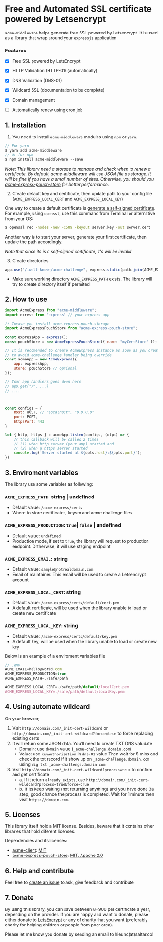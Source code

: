 # Free and Automated SSL certificate powered by Letsencrypt

`acme-middleware` helps generate free SSL powered by Letsencrypt. 
It is used as a library that wrap around your `expressjs` application

### Features

- [X] Free SSL powered by LetsEncrypt
- [X] HTTP Validation (HTTP-01) (automatically)
- [X] DNS Validation (DNS-01)

- [X] Wildcard SSL (documentation to be complete)
- [X] Domain management

- [ ] Automatically renew using cron job


## 1. Installation

1. You need to install `acme-middleware` modules using `npm` or `yarn`.

```js
// For yarn
$ yarn add acme-middleware
// Or for npm
$ npm install acme-middleware --save
```

_Note: This library need a storage to manage and check when to renew a certificate. By default, acme-middleware will use JSON file as storage. It will be fine if you have a small number of sites. Otherwise, you should you [acme-express-pouch-store](https://github.com/hieunc229/acme-express-pouch-store) for better performance._

2. Create default key and certificate, then update path to your config file (`ACME_EXPRESS_LOCAL_CERT` and `ACME_EXPRESS_LOCAL_KEY`)

One way to create a default certificate is [generate a self-signed certificate](https://flaviocopes.com/express-https-self-signed-certificate/). For example, using `openssl`, use this command from Terminal or alternative from your OS:

```sh
$ openssl req -nodes -new -x509 -keyout server.key -out server.cert
```

Another way is to start your server, generate your first certificate, then update the path accordingly.

_Note that since its is a self-signed certificate, it's will be invalid_

3. Create directories

```js
app.use("/.well-known/acme-challenge", express.static(path.join(ACME_EXPRESS_PATH, "acme-challenge")));
```

- Make sure working directory `ACME_EXPRESS_PATH` exists. The library will try to create directory itself if permited


## 2. How to use

```js
import AcmeExpress from "acme-middleware";
import exress from "express" // your express app

// Incase you install acme-express-pouch-storage
import AcmeExpressPouchStore from "acme-express-pouch-store";

const expressApp = express();
const pouchStore = new AcmeExpressPouchStore({ name: "myCertStore" });

// It is recomended to create AcmeExpress instance as soon as you create your express app
// to avoid acme-challenge handler being override
const acmeApp = new AcmeExpress({ 
    app: expressApp,
    store: pouchStore // optional
});

// Your app handlers goes down here
// app.get("/", ...)
// ....



const configs = {
    host: HOST, // "localhost", "0.0.0.0"
    port: PORT,
    httpsPort: 443
}

let { http, https } = acmeApp.listen(configs, (otps) => {
    // this callback will be called 2 times
    // (1) when http server (your app) started and
    // (2) when a https server started
    console.log(`Server started at ${opts.host}:${opts.port}`);
})
```

## 3. Enviroment variables

The library use some variables as following:

### `ACME_EXPRESS_PATH`: string | undefined
- Default value: `/acme-express/certs`
- Where to store certificates, keysm and acme challenge files

### `ACME_EXPRESS_PRODUCTION`: `true`| `false` | undefined 
- Default value: `undefined`
- Production mode, if set to `true`, the library will request to production endpoint. Ortherwise, it will use staging endpoint

### `ACME_EXPRESS_EMAIL`: string
- Default value: `sample@notrealdomain.com`
- Email of maintainer. This email will be used to create a Letsencrypt account 

### `ACME_EXPRESS_LOCAL_CERT`: string
- Default value:  `/acme-express/certs/default/cert.pem`
- A default certificate, will be used when the library unable to load or create new certificate

### `ACME_EXPRESS_LOCAL_KEY`: string
- Default value:  `/acme-express/certs/default/key.pem`
- A default key, will be used when the library unable to load or create new key

Below is an example of a enviroment variables file

```js
// .env
ACME_EMAIL=hello@world.com
ACME_EXPRESS_PRODUCTION=true
ACME_EXPRESS_PATH=./safe/path

ACME_EXPRESS_LOCAL_CERT=./safe/path/default/localCert.pem
ACME_EXPRESS_LOCAL_KEY=./safe/path/default/localKey.pem
```

## 4. Using automate wildcard

On your browser, 

1. Visit `http://domain.com/_init-cert-wildcard` or `http://domain.com/_init-cert-wildcard?force=true` to force replacing existing certs
2. It will return some JSON data. You'll need to create TXT DNS valudate
    - Domain: use `domain` value (`_acme-challenge.domain.com`)
    - Value: use `keyAuthorization` in `dns-01` value
    Then wait for 5 mins and check the txt record if it show up on `_acme-challenge.domain.com` using `dig txt _acme-challenge.domain.com`
3. Visit `http://domain.com/_init-cert-wildcard?process=true` to confirm and get certificate
    - a. If it return `already_exists`, use `http://domain.com/_init-cert-wildcard?process=true&force=true`
    - b. If its keep waiting (not returning anything) and you have done 3a step, good chance the process is completed. Wait for 1 minute then visit `https://domain.com`.

## 5. Licenses

This library itself hold a MIT license. Besides, beware that it contains other libraries that hold diferent licenses.

Dependencies and its licenses:

- [acme-client](https://github.com/publishlab/node-acme-client): [MIT](https://github.com/publishlab/node-acme-client/blob/master/LICENSE)
- [acme-express-pouch-store](https://github.com/hieunc229/acme-express-pouch-store): [MIT, Apache 2.0](https://github.com/hieunc229/acme-express-pouch-store/tree/master/LICENSES)

## 6. Help and contribute

Feel free to [create an issue](https://github.com/hieunc229/acme-middleware/issues/new) to ask, give feedback and contribute

## 7. Donate

By using this library, you can save between $8-$900 per certificate a year, depending on the provider. If you are happy and want to donate, please either donate to [LetsEncrypt](https://letsencrypt.org/donate/) or any of charity that you want (preferably charity for helping children or people from poor area).

Please let me know you donate by sending an email to hieunc(at)saltar.co!